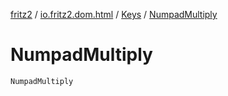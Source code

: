 [fritz2](../../index.md) / [io.fritz2.dom.html](../index.md) / [Keys](index.md) / [NumpadMultiply](./-numpad-multiply.md)

# NumpadMultiply

`NumpadMultiply`